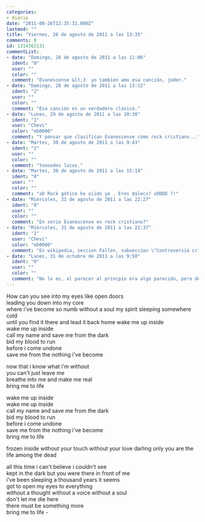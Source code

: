 ```yaml
---
categories:
- diario
date: "2011-08-26T12:35:31.000Z"
lastmod: ""
title: "Viernes, 26 de agosto de 2011 a las 13:35"
comments: 8
id: 1314362131
commentList:
- date: "Domingo, 28 de agosto de 2011 a las 11:06"
  ident: "0"
  user: ""
  color: ""
  comment: "Evanescense &lt;3  yo tambien amo esa canción, joder."
- date: "Domingo, 28 de agosto de 2011 a las 13:12"
  ident: "2"
  user: ""
  color: ""
  comment: "Esa canción es un verdadero clásico."
- date: "Lunes, 29 de agosto de 2011 a las 20:30"
  ident: "1"
  user: "Chevi"
  color: "eb0000"
  comment: "Y pensar que clasifican Evanescense como rock cristiano..."
- date: "Martes, 30 de agosto de 2011 a las 9:43"
  ident: "2"
  user: ""
  color: ""
  comment: "toooodos locos."
- date: "Martes, 30 de agosto de 2011 a las 15:14"
  ident: "0"
  user: ""
  color: ""
  comment: "xD Rock gótico he oiido yo . Eres @alecs? xDDDD ?!"
- date: "Miércoles, 31 de agosto de 2011 a las 22:27"
  ident: "0"
  user: ""
  color: ""
  comment: "En serio Evanescense es rock cristiano?"
- date: "Miércoles, 31 de agosto de 2011 a las 22:37"
  ident: "1"
  user: "Chevi"
  color: "eb0000"
  comment: "En wikipedia, seccion Fallen, subseccion \"Controversia cristiana\""
- date: "Lunes, 31 de octubre de 2011 a las 9:50"
  ident: "0"
  user: ""
  color: ""
  comment: "No lo es, al parecer al princpio era algo parecido, pero despois... cambiaron xD  \ny de hecho no le mola q le llamen así, y si buscas wikipedia/evanescense, t sale q es alterantive rock- gothic rock  \n  \nEvanescence was originally promoted in Christian stores. Later, the band made it clear they did not want to be considered part of the Christian rock genre, like fellow Wind-up Records artists Creed.[85] Terry Hemmings, CEO of Christian music distributor Provident, expressed puzzlement at the band\'s about-face, saying \"They clearly understood the album would be sold in these [Christian music] channels.\"[86] After many Christian stores began to remove the band\'s music from their shelves, Wind-up Records chairman Alan Meltzer then issued a press release in April 2003 requesting formally that they do this.[87] In 2006, Amy Lee told Billboard that she had opposed being identified as a \"Christian band\" from the beginning.[88]"
---
```


How can you see into my eyes like open doors   
leading you down into my core   
where i\'ve become so numb without a soul my spirit sleeping somewhere cold   
until you find it there and lead it back home wake me up inside   
wake me up inside   
call my name and save me from the dark   
bid my blood to run   
before i come undone   
save me from the nothing i\'ve become   
  
now that i know what i\'m without   
you can\'t just leave me   
breathe into me and make me real   
bring me to life   
  
wake me up inside   
wake me up inside   
call my name and save me from the dark   
bid my blood to run   
before i come undone   
save me from the nothing i\'ve become   
bring me to life   
  
frozen inside without your touch without your love darling only you are the life among the dead   
  
all this time i can\'t believe i couldn\'t see   
kept in the dark but you were there in front of me   
i\'ve been sleeping a thousand years it seems   
got to open my eyes to everything   
without a thought without a voice without a soul   
don\'t let me die here   
there must be something more   
bring me to life -